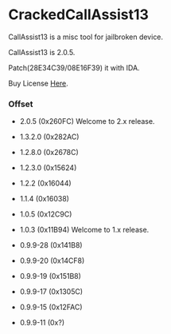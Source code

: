 # CrackedCallAssist13

CallAssist13 is a misc tool for jailbroken device.

CallAssist13 is 2.0.5.

Patch(28E34C39/08E16F39) it with IDA. 

Buy License [Here](http://buy.htv123.com/).

### Offset

- 2.0.5 (0x260FC) Welcome to 2.x release.

- 1.3.2.0 (0x282AC)

- 1.2.8.0 (0x2678C)

- 1.2.3.0 (0x15624)

- 1.2.2 (0x16044)

- 1.1.4 (0x16038)

- 1.0.5 (0x12C9C)

- 1.0.3 (0x11B94) Welcome to 1.x release.

- 0.9.9-28 (0x141B8)

- 0.9.9-20 (0x14CF8)

- 0.9.9-19 (0x151B8)

- 0.9.9-17 (0x1305C)

- 0.9.9-15 (0x12FAC)

- 0.9.9-11 (0x?)

